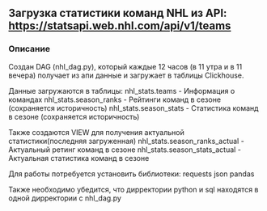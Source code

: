 ## Загрузка статистики команд NHL из API: https://statsapi.web.nhl.com/api/v1/teams

### Описание
Создан DAG (nhl_dag.py), который каждые 12 часов (в 11 утра и в 11 вечера) получает из апи данные и загружает в таблицы Clickhouse.

Данные загружаются в таблицы:
nhl_stats.teams - Информация о командах
nhl_stats.season_ranks - Рейтинги команд в сезоне (сохраняется историчность)
nhl_stats.season_stats - Статистика команд в сезоне (сохраняется историчность)

Также создаются VIEW для получения актуальной статистики(последняя загруженная)
nhl_stats.season_ranks_actual - Актуальный ретинг команд в сезоне
nhl_stats.season_stats_actual - Актуальная статистика команд в сезоне

Для работы потребуется установить библиотеки: 
requests
json
pandas

Также необходимо убедится, что дирректории python и sql находятся в одной дирректории с nhl_dag.py
